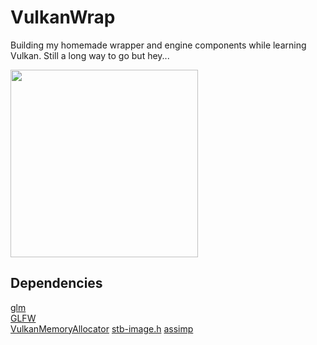 # VulkanWrap

Building my homemade wrapper and engine components while learning Vulkan.
Still a long way to go but hey... 

<img src="https://i.imgflip.com/4fv6ay.jpg" width="300">

## Dependencies 

[glm](https://github.com/g-truc/glm)  
[GLFW](https://github.com/glfw/glfw)  
[VulkanMemoryAllocator](https://github.com/GPUOpen-LibrariesAndSDKs/VulkanMemoryAllocator)
[stb-image.h](https://github.com/nothings/stb/blob/master/stb_image.h)
[assimp](https://github.com/assimp/assimp)
